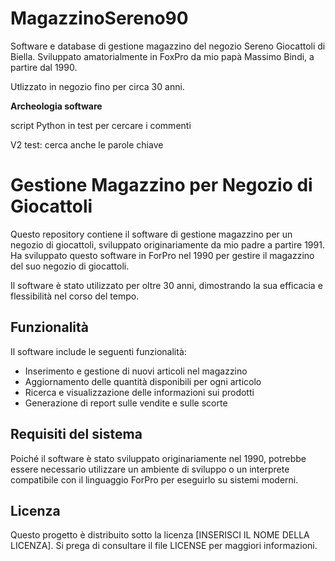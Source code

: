 # MagazzinoSereno90
Software e database di gestione magazzino del negozio Sereno Giocattoli di Biella.
Sviluppato amatorialmente in FoxPro da mio papà Massimo Bindi, a partire dal 1990.

Utlizzato in negozio fino per circa 30 anni.



**Archeologia software**

script Python in test per cercare i commenti

V2 test: cerca anche le parole chiave





# Gestione Magazzino per Negozio di Giocattoli

Questo repository contiene il software di gestione magazzino per un negozio di giocattoli, sviluppato originariamente da mio padre a partire 1991. Ha sviluppato questo software in ForPro nel 1990 per gestire il magazzino del suo negozio di giocattoli.

Il software è stato utilizzato per oltre 30 anni, dimostrando la sua efficacia e flessibilità nel corso del tempo.

## Funzionalità

Il software include le seguenti funzionalità:

- Inserimento e gestione di nuovi articoli nel magazzino
- Aggiornamento delle quantità disponibili per ogni articolo
- Ricerca e visualizzazione delle informazioni sui prodotti
- Generazione di report sulle vendite e sulle scorte

## Requisiti del sistema

Poiché il software è stato sviluppato originariamente nel 1990, potrebbe essere necessario utilizzare un ambiente di sviluppo o un interprete compatibile con il linguaggio ForPro per eseguirlo su sistemi moderni.

## Licenza

Questo progetto è distribuito sotto la licenza [INSERISCI IL NOME DELLA LICENZA]. Si prega di consultare il file LICENSE per maggiori informazioni.



